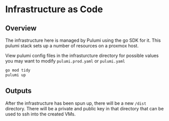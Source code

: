 # Infrastructure as Code

## Overview

The infrastructure here is managed by Pulumi using the go SDK for it.
This pulumi stack sets up a number of resources on a proxmox host.

View pulumi config files in the infrasturcture directory for possible values you
may want to modify `pulumi.prod.yaml` or `pulumi.yaml`

```bash
go mod tidy
pulumi up
```

## Outputs

After the infrastructure has been spun up, there will be a new `/dist` directory.
There will be a private and public key in that directory that can be used
to ssh into the created VMs.
